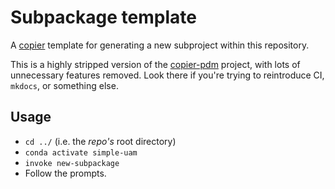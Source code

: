 # Subpackage template

A [copier](https://copier.readthedocs.io/) template for generating a new
subproject within this repository.

This is a highly stripped version of the [copier-pdm](https://github.com/pawamoy/copier-pdm)
project, with lots of unnecessary features removed.
Look there if you're trying to reintroduce CI, `mkdocs`, or something
else.


## Usage

  - `cd ../` (i.e. the *repo's* root directory)
  - `conda activate simple-uam`
  - `invoke new-subpackage`
  - Follow the prompts.
